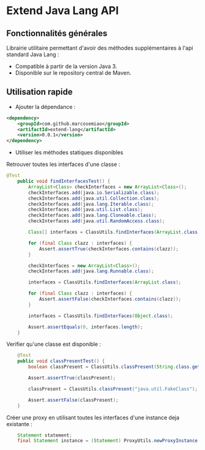 # Extend Java Lang API

## Fonctionnalités générales
Librairie utilitaire permettant d'avoir des méthodes supplémentaires à l'api standard Java Lang :
- Compatible à partir de la version Java 3.
- Disponible sur le repository central de Maven.

## Utilisation rapide

- Ajouter la dépendance :
````xml
<dependency>
	<groupId>com.github.marcosemiao</groupId>
	<artifactId>extend-lang</artifactId>
	<version>0.0.1</version>
</dependency>
````
- Utiliser les méthodes statiques disponibles

Retrouver toutes les interfaces d'une classe :
````java
@Test
	public void findInterfacesTest() {
		ArrayList<Class> checkInterfaces = new ArrayList<Class>();
		checkInterfaces.add(java.io.Serializable.class);
		checkInterfaces.add(java.util.Collection.class);
		checkInterfaces.add(java.lang.Iterable.class);
		checkInterfaces.add(java.util.List.class);
		checkInterfaces.add(java.lang.Cloneable.class);
		checkInterfaces.add(java.util.RandomAccess.class);

		Class[] interfaces = ClassUtils.findInterfaces(ArrayList.class);

		for (final Class clazz : interfaces) {
			Assert.assertTrue(checkInterfaces.contains(clazz));
		}

		checkInterfaces = new ArrayList<Class>();
		checkInterfaces.add(java.lang.Runnable.class);

		interfaces = ClassUtils.findInterfaces(ArrayList.class);

		for (final Class clazz : interfaces) {
			Assert.assertFalse(checkInterfaces.contains(clazz));
		}

		interfaces = ClassUtils.findInterfaces(Object.class);

		Assert.assertEquals(0, interfaces.length);
	}
````

Verifier qu'une classe est disponible :
````java
	@Test
	public void classPresentTest() {
		boolean classPresent = ClassUtils.classPresent(String.class.getName());

		Assert.assertTrue(classPresent);

		classPresent = ClassUtils.classPresent("java.util.FakeClass");

		Assert.assertFalse(classPresent);
	}
````

Créer une proxy en utilisant toutes les interfaces d'une instance deja existante :
````java
	Statement statement;
	final Statement instance = (Statement) ProxyUtils.newProxyInstance(statement, handler);
````
